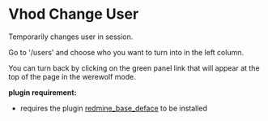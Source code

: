 Vhod Change User
===================

Temporarily changes user in session.

Go to '/users' and choose who you want to turn into in the left column. 

You can turn back by clicking on the green panel link 
that will appear at the top of the page in the werewolf mode.

**plugin requirement:**
* requires the plugin [redmine_base_deface](https://github.com/jbbarth/redmine_base_deface) to be installed